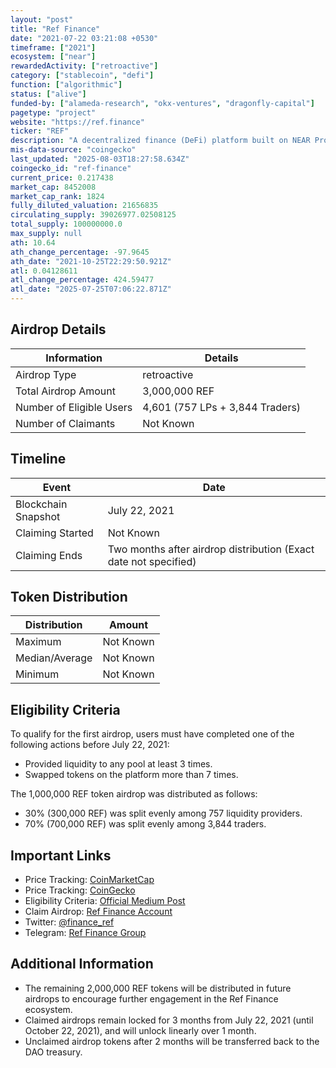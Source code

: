 ```yaml
---
layout: "post"
title: "Ref Finance"
date: "2021-07-22 03:21:08 +0530"
timeframe: ["2021"]
ecosystem: ["near"]
rewardedActivity: ["retroactive"]
category: ["stablecoin", "defi"]
function: ["algorithmic"]
status: ["alive"]
funded-by: ["alameda-research", "okx-ventures", "dragonfly-capital"]
pagetype: "project"
website: "https://ref.finance"
ticker: "REF"
description: "A decentralized finance (DeFi) platform built on NEAR Protocol, offering liquidity provision, swaps, and yield farming."
mis-data-source: "coingecko"
last_updated: "2025-08-03T18:27:58.634Z"
coingecko_id: "ref-finance"
current_price: 0.217438
market_cap: 8452008
market_cap_rank: 1824
fully_diluted_valuation: 21656835
circulating_supply: 39026977.02508125
total_supply: 100000000.0
max_supply: null
ath: 10.64
ath_change_percentage: -97.9645
ath_date: "2021-10-25T22:29:50.921Z"
atl: 0.04128611
atl_change_percentage: 424.59477
atl_date: "2025-07-25T07:06:22.871Z"
---
```


## Airdrop Details

| Information              | Details                         |
| ------------------------ | ------------------------------- |
| Airdrop Type             | retroactive                     |
| Total Airdrop Amount     | 3,000,000 REF                   |
| Number of Eligible Users | 4,601 (757 LPs + 3,844 Traders) |
| Number of Claimants      | Not Known                       |

## Timeline

| Event               | Date                                                             |
| ------------------- | ---------------------------------------------------------------- |
| Blockchain Snapshot | July 22, 2021                                                    |
| Claiming Started    | Not Known                                                        |
| Claiming Ends       | Two months after airdrop distribution (Exact date not specified) |

## Token Distribution

| Distribution   | Amount    |
| -------------- | --------- |
| Maximum        | Not Known |
| Median/Average | Not Known |
| Minimum        | Not Known |

## Eligibility Criteria

To qualify for the first airdrop, users must have completed one of the following actions before July 22, 2021:

- Provided liquidity to any pool at least 3 times.
- Swapped tokens on the platform more than 7 times.

The 1,000,000 REF token airdrop was distributed as follows:

- 30% (300,000 REF) was split evenly among 757 liquidity providers.
- 70% (700,000 REF) was split evenly among 3,844 traders.

## Important Links

- Price Tracking: [CoinMarketCap](https://coinmarketcap.com/currencies/ref-finance/)
- Price Tracking: [CoinGecko](https://www.coingecko.com/en/coins/ref-finance/)
- Eligibility Criteria: [Official Medium Post](https://rhea-finance.medium.com/ref-airdrop-for-early-adopters-60f27724b61e)
- Claim Airdrop: [Ref Finance Account](https://app.ref.finance/account)
- Twitter: [@finance_ref](https://twitter.com/finance_ref)
- Telegram: [Ref Finance Group](https://t.me/ref_finance)

## Additional Information

- The remaining 2,000,000 REF tokens will be distributed in future airdrops to encourage further engagement in the Ref Finance ecosystem.
- Claimed airdrops remain locked for 3 months from July 22, 2021 (until October 22, 2021), and will unlock linearly over 1 month.
- Unclaimed airdrop tokens after 2 months will be transferred back to the DAO treasury.
